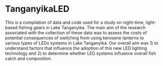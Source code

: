 # TanganyikaLED
This is a compilation of data and code used for a study on night-time, light-based fishing gears in Lake Tanganyika. The main aim of the research associated with the collection of these data was to assess the costs of potential consequences of switching from using kerosene lanterns to various types of LEDs systems in Lake Tanganyika. Our overall aim was 1) to understand factors that influence the adoption of this new LED lighting technology and 2) to determine whether LED systems influence overall fish catch and composition.
